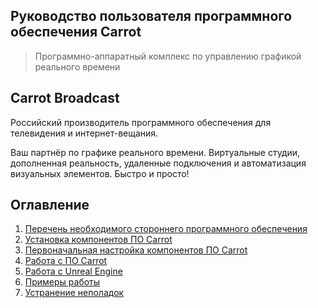﻿## Руководство пользователя программного обеспечения Carrot

> Программно-аппаратный комплекс по управлению графикой реального времени

## Carrot Broadcast

Российский производитель программного обеспечения для телевидения и интернет-вещания.

Ваш партнёр по графике реального времени. Виртуальные студии, дополненная реальность, удаленные подключения и автоматизация визуальных элементов. Быстро и просто!

## Оглавление

1. [Перечень необходимого стороннего программного обеспечения](thirdparty.md)
1. [Установка компонентов ПО Carrot](installation.md)
1. [Первоначальная настройка компонентов ПО Carrot](settings.md)
1. [Работа с ПО Carrot](workflow.md)
1. [Работа с Unreal Engine](unrealengine.md)
1. [Примеры работы](examples.md)
1. [Устранение неполадок](troubleshooting.md)

